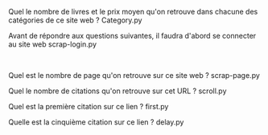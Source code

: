 Quel le nombre de livres et le prix moyen qu'on retrouve dans chacune des catégories de ce site web ?
Category.py


Avant de répondre aux questions suivantes, il faudra d'abord se connecter au site web
scrap-login.py

​

Quel est le nombre de page qu'on retrouve sur ce site web ?
scrap-page.py
​

Quel le nombre de citations qu'on retrouve sur cet URL ?
scroll.py
​

Quel est la première citation sur ce lien ?
first.py
​

Quelle est la cinquième citation sur ce lien ?
delay.py
​

​
